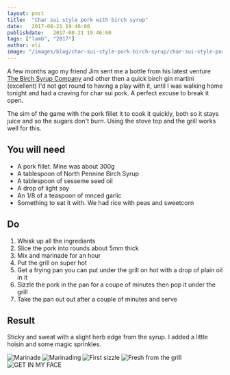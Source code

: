 ```yaml
---
layout: post
title:  "Char sui style pork with birch syrup"
date:   2017-08-21 19:46:00
publishdate:   2017-08-21 19:46:00
tags: ["lamb", "2017"]
author: oli
image: "/images/blog/char-sui-style-pork-birch-syrup/char-sui-style-pork-birch-syrup-04.jpg"
---
```


A few months ago my friend Jim sent me a bottle from his latest venture [The Birch Syrup Company](https://thebirchsyrupcompany.com/) and other then a quick birch gin martini (excellent) I'd not got round to having a play with it, until I was walking home tonight and had a craving for char sui pork.  A perfect excuse to break it open.

The sim of the game with the pork fillet it to cook it quickly, both so it stays juice and so the sugars don't burn.  Using the stove top and the grill works well for this.

## You will need

* A pork fillet.  Mine was about 300g
* A tablespoon of North Pennine Birch Syrup
* A tablespoon of sesseme seed oil
* A drop of light soy
* An 1/8 of a teaspoon of mnced garlic
* Something to eat it with.  We had rice with peas and sweetcorn

## Do

1. Whisk up all the ingrediants  
2. Slice the pork into rounds about 5mm thick
3. Mix and marinade for an hour
4. Put the grill on super hot
5. Get a frying pan you can put under the grill on hot with a drop of plain oil in it
6. Sizzle the pork in the pan for a coupe of minutes then pop it under the grill
7. Take the pan out out after a couple of minutes and serve

## Result

Sticky and sweat with a slight herb edge from the syrup.  I added a little hoisin and some magic sprinkles.


![Marinade](/images/blog/char-sui-style-pork-birch-syrup/char-sui-style-pork-birch-syrup-00.jpg)
![Marinading](/images/blog/char-sui-style-pork-birch-syrup/char-sui-style-pork-birch-syrup-01.jpg)
![First sizzle](/images/blog/char-sui-style-pork-birch-syrup/char-sui-style-pork-birch-syrup-02.jpg)
![Fresh from the grill](/images/blog/char-sui-style-pork-birch-syrup/char-sui-style-pork-birch-syrup-03.jpg)
![GET IN MY FACE](/images/blog/char-sui-style-pork-birch-syrup/char-sui-style-pork-birch-syrup-04.jpg)
